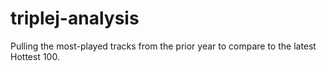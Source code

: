 # triplej-analysis
Pulling the most-played tracks from the prior year to compare to the latest Hottest 100.
